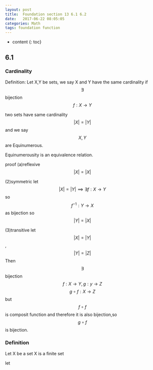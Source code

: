 ```yaml
---
layout: post
title:  Foundation section 13 6.1 6.2
date:   2017-06-22 08:05:05
categories: Math
tags: foundation function 
---
```

* content
{: toc}

## 6.1
### Cardinality

Definition: Let X,Y be sets, we say X and Y have the same cardinality if $$\exists$$ bijection $$f:X \to Y$$

two sets have same cardinality
$$\lvert X \lvert =\lvert Y \lvert$$ and we say $$X,Y$$ are Equinumerous. 

Equinumerousity is an equivalence relation. 

proof
(a)reflexive
$$\lvert X \lvert = \lvert X \lvert$$

(2)symmetric
let $$\lvert X \lvert = \lvert Y \lvert \implies  \exists f:X \to Y$$ so $$f^{-1}:Y \to X$$ as bijection so $$\lvert Y \lvert = \lvert X \lvert$$

(3)transitive
let $$\lvert X \lvert = \lvert Y \lvert$$,$$\lvert Y \lvert = \lvert Z \lvert$$ 
Then $$\exists$$ bijection $$f:X \to Y,g:y \to Z$$
$$g \circ f: X \to Z$$ but $$f \circ f$$ is composit function and therefore it is also bijection,so $$g \circ f$$ is bijection. 



### Definition
Let X be a set X is a finite set 







let $$$$